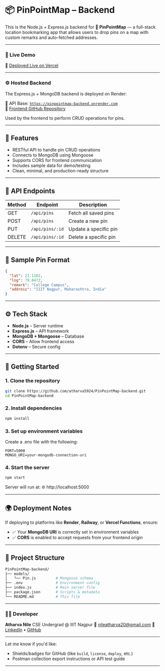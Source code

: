 # 📦 PinPointMap – Backend

This is the Node.js + Express.js backend for 📍 **PinPointMap** — a full-stack location bookmarking app that allows users to drop pins on a map with custom remarks and auto-fetched addresses.

---

### 🚀 Live Demo

🔗 [Deployed Live on Vercel](https://pin-point-map-frontend.vercel.app/)

---

### ⚙️ Hosted Backend

The Express.js + MongoDB backend is deployed on Render:

📡 API Base: [`https://pinpointmap-backend.onrender.com`](https://pinpointmap-backend.onrender.com)<br/>
📂 [Frontend GitHub Repository](https://github.com/atharva5924/PinPointMap-frontend)<br/>

Used by the frontend to perform CRUD operations for pins.


---

## 🚀 Features

- RESTful API to handle pin CRUD operations  
- Connects to MongoDB using Mongoose  
- Supports CORS for frontend communication  
- Includes sample data for demo/testing  
- Clean, minimal, and production-ready structure  

---

## 📂 API Endpoints

| Method | Endpoint         | Description             |
|--------|------------------|-------------------------|
| GET    | `/api/pins`      | Fetch all saved pins    |
| POST   | `/api/pins`      | Create a new pin        |
| PUT    | `/api/pins/:id`  | Update a specific pin   |
| DELETE | `/api/pins/:id`  | Delete a specific pin   |

---

## 🧪 Sample Pin Format

```json
{
  "lat": 21.1182,
  "lng": 79.0472,
  "remark": "College Campus",
  "address": "IIIT Nagpur, Maharashtra, India"
}
```

---

## ⚙️ Tech Stack

- **Node.js** – Server runtime  
- **Express.js** – API framework  
- **MongoDB + Mongoose** – Database  
- **CORS** – Allow frontend access  
- **Dotenv** – Secure config  

---

## 🚀 Getting Started

### 1. Clone the repository

```bash
git clone https://github.com/atharva5924/PinPointMap-backend.git
cd PinPointMap-backend
```

### 2. Install dependencies

```bash
npm install
```

### 3. Set up environment variables
Create a .env file with the following:

```env
PORT=5000
MONGO_URI=your-mongodb-connection-uri
```

### 4. Start the server

```bash
npm start
```

Server will run at:
🌐 http://localhost:5000

---

## 🌍 Deployment Notes

If deploying to platforms like **Render**, **Railway**, or **Vercel Functions**, ensure:

- ✅ Your **MongoDB URI** is correctly set in environment variables  
- ✅ **CORS** is enabled to accept requests from your frontend origin

---

## 📁 Project Structure

```bash
PinPointMap-backend/
├── models/
│   └── Pin.js         # Mongoose schema
├── .env               # Environment config
├── index.js           # Main server file
├── package.json       # Scripts & metadata
└── README.md          # This file
```

---

### 👨‍💻 Developer

**Atharva Nile**
CSE Undergrad @ IIIT Nagpur
📧 nileatharva20@gmail.com
🔗 [LinkedIn](https://www.linkedin.com/in/atharva-nile-a50120294) • [GitHub](https://github.com/atharva5924)

---


Let me know if you'd like:

- Shields/badges for GitHub (like `build`, `license`, `deploy`, etc.)
- Postman collection export instructions or API test guide

---
